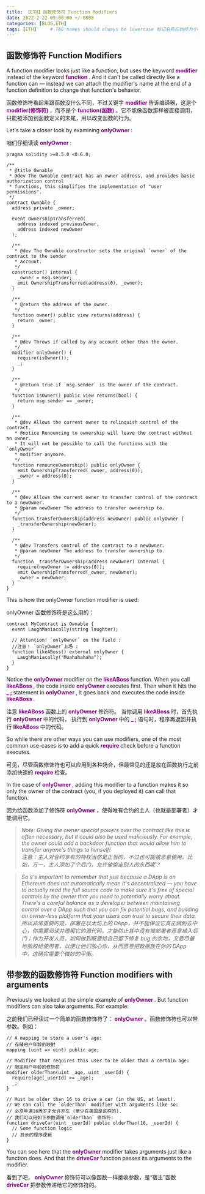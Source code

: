 ```yaml
---
title: 【ETH】函数修饰符 Function Modifiers
date: 2022-2-22 09:00:00 +/-0800
categories: [BLOG,ETH]
tags: [ETH]     # TAG names should always be lowercase 标记名称应始终为小写
---
```


<!---

<font color="#800080"><b> 私有 </b></font>
<b><font color="#0099ff">结构体类型</font></b>
> **
```solidity
```

--->

## 函数修饰符 Function Modifiers

A function modifier looks just like a function, but uses the keyword <font color="#800080"><b> modifier </b></font> instead of the keyword <font color="#800080"><b> function </b></font>. And it can't be called directly like a function can — instead we can attach the modifier's name at the end of a function definition to change that function's behavior.

函数修饰符看起来跟函数没什么不同，不过关键字 <font color="#800080"><b> modifier </b></font>告诉编译器，这是个  <font color="#800080"><b> modifier(修饰符) </b></font>，而不是个<font color="#800080"><b> function(函数) </b></font>。它不能像函数那样被直接调用，只能被添加到函数定义的末尾，用以改变函数的行为。

Let's take a closer look by examining <font color="#800080"><b> onlyOwner </b></font>:

咱们仔细读读 <font color="#800080"><b> onlyOwner </b></font>:

```solidity
pragma solidity >=0.5.0 <0.6.0;

/**
 * @title Ownable
 * @dev The Ownable contract has an owner address, and provides basic authorization control
 * functions, this simplifies the implementation of "user permissions".
 */
contract Ownable {
  address private _owner;

  event OwnershipTransferred(
    address indexed previousOwner,
    address indexed newOwner
  );

  /**
   * @dev The Ownable constructor sets the original `owner` of the contract to the sender
   * account.
   */
  constructor() internal {
    _owner = msg.sender;
    emit OwnershipTransferred(address(0), _owner);
  }

  /**
   * @return the address of the owner.
   */
  function owner() public view returns(address) {
    return _owner;
  }

  /**
   * @dev Throws if called by any account other than the owner.
   */
  modifier onlyOwner() {
    require(isOwner());
    _;
  }

  /**
   * @return true if `msg.sender` is the owner of the contract.
   */
  function isOwner() public view returns(bool) {
    return msg.sender == _owner;
  }

  /**
   * @dev Allows the current owner to relinquish control of the contract.
   * @notice Renouncing to ownership will leave the contract without an owner.
   * It will not be possible to call the functions with the `onlyOwner`
   * modifier anymore.
   */
  function renounceOwnership() public onlyOwner {
    emit OwnershipTransferred(_owner, address(0));
    _owner = address(0);
  }

  /**
   * @dev Allows the current owner to transfer control of the contract to a newOwner.
   * @param newOwner The address to transfer ownership to.
   */
  function transferOwnership(address newOwner) public onlyOwner {
    _transferOwnership(newOwner);
  }

  /**
   * @dev Transfers control of the contract to a newOwner.
   * @param newOwner The address to transfer ownership to.
   */
  function _transferOwnership(address newOwner) internal {
    require(newOwner != address(0));
    emit OwnershipTransferred(_owner, newOwner);
    _owner = newOwner;
  }
}
```

This is how the onlyOwner function modifier is used:

onlyOwner 函数修饰符是这么用的：

```solidity
contract MyContract is Ownable {
  event LaughManiacally(string laughter);

  // Attention! `onlyOwner` on the field :
  //注意！ `onlyOwner`上场 :
  function likeABoss() external onlyOwner {
    LaughManiacally("Muahahahaha");
  }
}
```

Notice the <font color="#800080"><b> onlyOwner </b></font> modifier on the <font color="#800080"><b> likeABoss </b></font> function. When you call <font color="#800080"><b> likeABoss </b></font>, the code inside <font color="#800080"><b> onlyOwner </b></font> executes first. Then when it hits the <font color="#800080"><b> _ ; </b></font> statement in <font color="#800080"><b> onlyOwner </b></font>, it goes back and executes the code inside <font color="#800080"><b> likeABoss </b></font>.

注意 <font color="#800080"><b> likeABoss </b></font> 函数上的 <font color="#800080"><b> onlyOwner </b></font> 修饰符。 当你调用 <font color="#800080"><b> likeABoss </b></font> 时，首先执行 <font color="#800080"><b> onlyOwner </b></font> 中的代码， 执行到 <font color="#800080"><b> onlyOwner </b></font> 中的 <font color="#800080"><b> _ ; </b></font> 语句时，程序再返回并执行 <font color="#800080"><b> likeABoss </b></font> 中的代码。

So while there are other ways you can use modifiers, one of the most common use-cases is to add a quick <font color="#800080"><b> require </b></font> check before a function executes.

可见，尽管函数修饰符也可以应用到各种场合，但最常见的还是放在函数执行之前添加快速的 <font color="#800080"><b> require </b></font> 检查。

In the case of <font color="#800080"><b> onlyOwner </b></font>, adding this modifier to a function makes it so only the owner of the contract (you, if you deployed it) can call that function.

因为给函数添加了修饰符 <font color="#800080"><b> onlyOwner </b></font>，使得唯有合约的主人（也就是部署者）才能调用它。

> *Note: Giving the owner special powers over the contract like this is often necessary, but it could also be used maliciously. For example, the owner could add a backdoor function that would allow him to transfer anyone's things to himself!<br/>注意：主人对合约享有的特权当然是正当的，不过也可能被恶意使用。比如，万一，主人添加了个后门，允许他偷走别人的东西呢？*

> *So it's important to remember that just because a DApp is on Ethereum does not automatically mean it's decentralized — you have to actually read the full source code to make sure it's free of special controls by the owner that you need to potentially worry about. There's a careful balance as a developer between maintaining control over a DApp such that you can fix potential bugs, and building an owner-less platform that your users can trust to secure their data.<br/>所以非常重要的是，部署在以太坊上的 DApp，并不能保证它真正做到去中心，你需要阅读并理解它的源代码，才能防止其中没有被部署者恶意植入后门；作为开发人员，如何做到既要给自己留下修复 bug 的余地，又要尽量地放权给使用者，以便让他们放心你，从而愿意把数据放在你的 DApp 中，这确实需要个微妙的平衡。*

## 带参数的函数修饰符 Function modifiers with arguments

Previously we looked at the simple example of <font color="#800080"><b> onlyOwner </b></font>. But function modifiers can also take arguments. For example:

之前我们已经读过一个简单的函数修饰符了：<font color="#800080"><b> onlyOwner </b></font>。函数修饰符也可以带参数。例如：

```solidity
// A mapping to store a user's age:
// 存储用户年龄的映射
mapping (uint => uint) public age;

// Modifier that requires this user to be older than a certain age:
// 限定用户年龄的修饰符
modifier olderThan(uint _age, uint _userId) {
  require(age[_userId] >= _age);
  _;
}

// Must be older than 16 to drive a car (in the US, at least).
// We can call the `olderThan` modifier with arguments like so:
// 必须年满16周岁才允许开车 (至少在美国是这样的).
// 我们可以用如下参数调用`olderThan` 修饰符:
function driveCar(uint _userId) public olderThan(16, _userId) {
  // Some function logic
  // 其余的程序逻辑
}
```

You can see here that the <font color="#800080"><b> onlyOwner </b></font> modifier takes arguments just like a function does. And that the <font color="#800080"><b> driveCar </b></font> function passes its arguments to the modifier.

看到了吧， <font color="#800080"><b> onlyOwner </b></font> 修饰符可以像函数一样接收参数，是“宿主”函数 <font color="#800080"><b> driveCar </b></font> 把参数传递给它的修饰符的。
